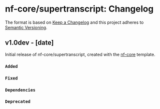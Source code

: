 # nf-core/supertranscript: Changelog

The format is based on [Keep a Changelog](https://keepachangelog.com/en/1.0.0/)
and this project adheres to [Semantic Versioning](https://semver.org/spec/v2.0.0.html).

## v1.0dev - [date]

Initial release of nf-core/supertranscript, created with the [nf-core](https://nf-co.re/) template.

### `Added`

### `Fixed`

### `Dependencies`

### `Deprecated`
